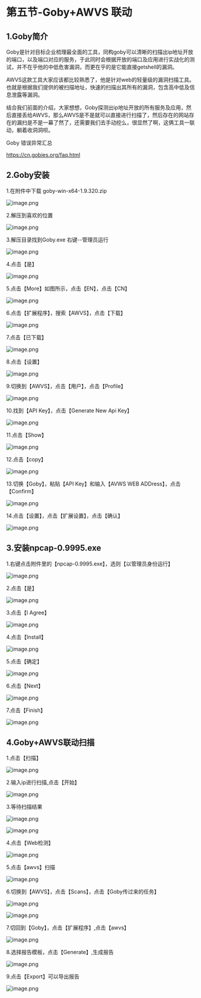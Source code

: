 # 第五节-Goby+AWVS 联动

## 1.Goby简介

Goby是针对目标企业梳理最全面的工具，同构goby可以清晰的扫描出ip地址开放的端口，以及端口对应的服务，于此同时会根据开放的端口及应用进行实战化的测试，并不在乎他的中低危害漏洞，而更在乎的是它能直接getshell的漏洞。

AWVS这款工具大家应该都比较熟悉了，他是针对web的轻量级的漏洞扫描工具。也就是根据我们提供的被扫描地址，快速的扫描出其所有的漏洞，包含高中低及信息泄露等漏洞。

结合我们前面的介绍，大家想想，Goby探测出ip地址开放的所有服务及应用，然后直接丢给AWVS，那么AWVS是不是就可以直接进行扫描了，然后存在的网站存在的漏扫是不是一幕了然了，还需要我们去手动挖么，很显然了啊，这俩工具一联动，躺着收洞洞呗。

Goby 错误异常汇总

https://cn.gobies.org/faq.html

## 2.Goby安装

1.在附件中下载 goby-win-x64-1.9.320.zip

![image.png](https://fynotefile.oss-cn-zhangjiakou.aliyuncs.com/fynote/1762/1642730130000/cae347217f2e4edb8f49885f9c31a6f2.png)

2.解压到喜欢的位置

![image.png](https://fynotefile.oss-cn-zhangjiakou.aliyuncs.com/fynote/1762/1642730130000/b25b706b644b4b54a1c5444d7773c6ff.png)

3.解压目录找到Goby.exe 右键--管理员运行

![image.png](https://fynotefile.oss-cn-zhangjiakou.aliyuncs.com/fynote/1762/1642730130000/7c563477fdff4c5a92a428fa38faba5f.png)

4.点击【是】

![image.png](https://fynotefile.oss-cn-zhangjiakou.aliyuncs.com/fynote/1762/1642730130000/1c17dae4b2724ad9a4609c8209c568b0.png)

5.点击【More】如图所示，点击【EN】，点击【CN】

![image.png](https://fynotefile.oss-cn-zhangjiakou.aliyuncs.com/fynote/1762/1642730130000/d1622b88bc2e43fd94bd7d394c2e6ba9.png)

6.点击【扩展程序】，搜索【AWVS】，点击【下载】

![image.png](https://fynotefile.oss-cn-zhangjiakou.aliyuncs.com/fynote/1762/1642730130000/94e1952d4b714acd8b24bdc3b4c50976.png)

7.点击【已下载】

![image.png](https://fynotefile.oss-cn-zhangjiakou.aliyuncs.com/fynote/1762/1642730130000/39fed8e90aeb463b8e99cbb721c626b0.png)

8.点击【设置】

![image.png](https://fynotefile.oss-cn-zhangjiakou.aliyuncs.com/fynote/1762/1642730130000/6faa54cf76814488b5cc2e8c83b41efb.png)

9.切换到【AWVS】，点击【用户】，点击【Profile】

![image.png](https://fynotefile.oss-cn-zhangjiakou.aliyuncs.com/fynote/1762/1642730130000/fa740fd2d32c46b5ad8cdd850deefa46.png)

10.找到【API Key】，点击【Generate New Api Key】

![image.png](https://fynotefile.oss-cn-zhangjiakou.aliyuncs.com/fynote/1762/1642730130000/23a868079ed34c498768f5d1bfa4a755.png)

11.点击【Show】

![image.png](https://fynotefile.oss-cn-zhangjiakou.aliyuncs.com/fynote/1762/1642730130000/3873ed2d97d04a4a8e8b8f85150c9e5d.png)

12.点击【copy】

![image.png](https://fynotefile.oss-cn-zhangjiakou.aliyuncs.com/fynote/1762/1642730130000/f8ea9c32faf2473b90555bca447f6a83.png)

13.切换【Goby】，粘贴【API Key】和输入【AVWS WEB ADDress】，点击【Confirm】

![image.png](https://fynotefile.oss-cn-zhangjiakou.aliyuncs.com/fynote/1762/1642730130000/8545ca84026847929bd53a6285f97edf.png)

14.点击【设置】，点击【扩展设置】，点击【确认】

![image.png](https://fynotefile.oss-cn-zhangjiakou.aliyuncs.com/fynote/1762/1642730130000/701dd8ccce124f31979a9b6600a5e74a.png)

## 3.安装npcap-0.9995.exe

1.右键点击附件里的【npcap-0.9995.exe】，选则【以管理员身份运行】

![image.png](https://fynotefile.oss-cn-zhangjiakou.aliyuncs.com/fynote/1762/1642730130000/f96ab014dfcd46d4a650b11b35f8f336.png)

2.点击【是】

![image.png](https://fynotefile.oss-cn-zhangjiakou.aliyuncs.com/fynote/1762/1642730130000/d41404e228f64985a88963772328a880.png)

3.点击【I Agree】

![image.png](https://fynotefile.oss-cn-zhangjiakou.aliyuncs.com/fynote/1762/1642730130000/3f7a7549f8cf4dab8d7bdd02685d2388.png)

4.点击【Install】

![image.png](https://fynotefile.oss-cn-zhangjiakou.aliyuncs.com/fynote/1762/1642730130000/27389ce180dc455c9664b7ba65497d98.png)

5.点击【确定】

![image.png](https://fynotefile.oss-cn-zhangjiakou.aliyuncs.com/fynote/1762/1642730130000/36733835588743a9a6f48f1c8995d86f.png)

6.点击【Next】

![image.png](https://fynotefile.oss-cn-zhangjiakou.aliyuncs.com/fynote/1762/1642730130000/fa9e44c0f7ea43f580eaa960ffd22238.png)

7.点击【Finish】

![image.png](https://fynotefile.oss-cn-zhangjiakou.aliyuncs.com/fynote/1762/1642730130000/7fd9171e27a24a3db7b5f7ae0dd12f1b.png)

## 4.Goby+AWVS联动扫描

1.点击【扫描】

![image.png](https://fynotefile.oss-cn-zhangjiakou.aliyuncs.com/fynote/1762/1642730130000/e745ef82f410486a8c29fb843f2461df.png)

2.输入ip进行扫描,点击【开始】

![image.png](https://fynotefile.oss-cn-zhangjiakou.aliyuncs.com/fynote/1762/1642730130000/3fbba4b002b34c17b9cef3f28df2199c.png)

3.等待扫描结果

![image.png](https://fynotefile.oss-cn-zhangjiakou.aliyuncs.com/fynote/1762/1642730130000/d82b2aa35ea04f55bd3657510b9b4ee9.png)

![image.png](https://fynotefile.oss-cn-zhangjiakou.aliyuncs.com/fynote/1762/1642730130000/a1555b1037414aa89d64974f5de7aa2d.png)

4.点击【Web检测】

![image.png](https://fynotefile.oss-cn-zhangjiakou.aliyuncs.com/fynote/1762/1642730130000/0d6585029108492b92257c9fa108cba2.png)

5.点击【awvs】扫描

![image.png](https://fynotefile.oss-cn-zhangjiakou.aliyuncs.com/fynote/1762/1642730130000/cf99391ca82e4b0db9569ca2ff4e6585.png)

6.切换到【AWVS】，点击【Scans】，点击【Goby传过来的任务】

![image.png](https://fynotefile.oss-cn-zhangjiakou.aliyuncs.com/fynote/1762/1642730130000/8ce4d62b7ce141fdbf18e01a3150afe2.png)

![image.png](https://fynotefile.oss-cn-zhangjiakou.aliyuncs.com/fynote/1762/1642730130000/1f1055af4d6848338edfd6a5dd4b7de1.png)

7.切回到【Goby】，点击【扩展程序】,点击【awvs】

![image.png](https://fynotefile.oss-cn-zhangjiakou.aliyuncs.com/fynote/1762/1642730130000/f3d160eed543449cafc8a417c8d6f85d.png)

8.选择报告模板，点击【Generate】,生成报告

![image.png](https://fynotefile.oss-cn-zhangjiakou.aliyuncs.com/fynote/1762/1642730130000/05d00d10c2bc4de8b8d857f993d32588.png)

9.点击【Export】可以导出报告

![image.png](https://fynotefile.oss-cn-zhangjiakou.aliyuncs.com/fynote/1762/1642730130000/a93fcf070fa84692ae562e68e156cdb4.png)
